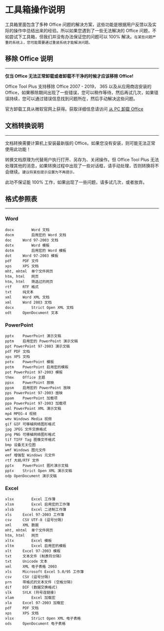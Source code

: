 # 工具箱操作说明

工具箱里面包含了多种 Office 问题的解决方案，这些功能是根据用户反馈以及实际的操作中总结出来的经验。所以如果您遇到了一些无法解决的 Office 问题，不如尝试下工具箱，但我们并没有办法保证您的问题可以 100% 解决。`在某些问题严重的系统上，您可能需要通过重装系统才能解决问题。`

## 移除 Office 说明

---

**仅当 Office 无法正常卸载或者卸载不干净的时候才应该移除 Office!**

Office Tool Plus 支持移除 Office 2007 - 2019， 365 以及从应用商店安装的 Office，如果移除期间出现了一些错误，您可以稍作等待，然后再试几次，如果错误持续，您可以通过错误信息找到问题所在，然后手动解决这些问题。

官方卸载工具从微软官网上获得。获取详细信息请访问 [从 PC 卸载 Office](https://support.office.com/zh-cn/article/%E4%BB%8E-pc-%E5%8D%B8%E8%BD%BD-office-9dd49b83-264a-477a-8fcc-2fdf5dbf61d8)

## 文档转换说明

---

文档转换需要计算机上安装最新版的 Office。如果您没有安装，则可能无法正常使用此功能！

转换文档原理为代替用户执行打开、另存为、关闭操作。但 Office Tool Plus 无法处理其他的消息，如果转换过程中出现了一些对话框，请手动处理，否则转换将不会继续。`建议将某些提示设置为不再提示。`

此功不保证能 100% 工作，如果出现了一些问题，请多试几次，或者放弃。

## 格式参照表

---

### Word

```
docx		Word 文档
docm		启用宏的 Word 文档
doc		Word 97-2003 文档
dotx		Word 模板
dotm		启用宏的 Word 模板
dot		Word 97-2003 模板
pdf		PDF 文件
xps		XPS 文档
mht, mhtml	单个文件网页
htm, html	网页
htm, html	筛选过的网页
rtf		RTF 格式
txt		纯文本
xml		Word XML 文档
xml		Word 2003 文档
docx		Strict Open XML 文档
odt		OpenDocument 文本
```

### PowerPoint

```
pptx	PowerPoint 演示文稿
pptm	启用宏的 PowerPoint 演示文稿
ppt	PowerPoint 97-2003 演示文稿
pdf	PDF 文档
xps	XPS 文档
potx	PowerPoint 模板
potm	PowerPoint 启用宏的模板
pot	PowerPoint 97-2003 模板
thmx	Office 主题
ppsx	PowerPoint 放映
ppsm	启用宏的 PowerPoint 放映
pps	PowerPoint 97-2003 放映
ppam	PowerPoint 加载项
ppa	PowerPoint 97-2003 加载项
xml	PowerPoint XML 演示文稿
mp4	MPEG-4 视频
wmv	Windows Media 视频
gif	GIF 可移植网络图形格式
jpg	JPEG 文件交换格式
png	PNG 可移植网络图形格式
tif	TIFF Tag 图像文件格式
bmp	设备无关位图
wmf	Windows 图元文件
emf	增强型 Windows 元文件
rtf	大纲/RTF 文件
pptx	PowerPoint 图片演示文稿
pptx	Strict Open XML 演示文稿
odp	OpenDocument 演示文稿
```

### Excel

```
xlsx		Excel 工作簿
xlsm		Excel 启用宏的工作簿
xlsb		Excel 二进制工作簿
xls		Excel 97-2003 工作簿
csv		CSV UTF-8 (逗号分隔)
xml		XML 数据
mht, mhtml	单个文件网页
htm, html	网页
xltx		Excel 模板
xltm		Excel 启用宏的模板
xlt		Excel 97-2003 模板
txt		文本文件 (制表符分隔)
txt		Unicode 文本
xml		XML 电子表格 2003
xls		Microsoft Excel 5.0/95 工作簿
csv		CSV (逗号分隔)
prn		带格式的文本文件 (空格分隔)
dif		DIF (数据交换格式)
slk		SYLK (符号连链接)
xlam		Excel 加载宏
xla		Excel 97-2003 加载宏
pdf		PDF 文档
xps		XPS 文档
xlsx		Strict Open XML 电子表格
ods		OpenDocument 电子表格
```
